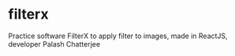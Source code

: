 # filterx
Practice software FilterX to apply filter to images, made in ReactJS, developer Palash Chatterjee

